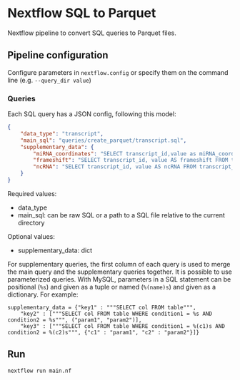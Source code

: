 # Nextflow SQL to Parquet
Nextflow pipeline to convert SQL queries to Parquet files.

## Pipeline configuration
Configure parameters in `nextflow.config` or specify them on the command line (e.g. `--query_dir value`)

### Queries
Each SQL query has a JSON config, following this model:
```json
{
    "data_type": "transcript",
    "main_sql": "queries/create_parquet/transcript.sql",
    "supplementary_data": {
        "miRNA_coordinates": "SELECT transcript_id,value as miRNA_coordinates FROM transcript_attrib WHERE attrib_type_id=15",
        "frameshift": "SELECT transcript_id, value AS frameshift FROM transcript_attrib  WHERE attrib_type_id=59",
        "ncRNA": "SELECT transcript_id, value AS ncRNA FROM transcript_attrib WHERE attrib_type_id=62"
    }
}
```
Required values:
- data_type
- main_sql: can be raw SQL or a path to a SQL file relative to the current directory

Optional values:
- supplementary_data: dict

For supplementary queries, the first column of each query is used to merge the main query and the supplementary queries together. It is possible to use parameterized queries. With MySQL, parameters in a SQL statement can be positional (`%s`) and given as a tuple or named (`%(name)s`) and given as a dictionary. For example:
```
supplementary_data = {"key1" : """SELECT col FROM table""", 
    "key2" : ["""SELECT col FROM table WHERE condition1 = %s AND condition2 = %s""", ("param1", "param2")],
    "key3" : ["""SELECT col FROM table WHERE condition1 = %(c1)s AND condition2 = %(c2)s""", {"c1" : "param1", "c2" : "param2"}]} 
```

## Run
```
nextflow run main.nf
```